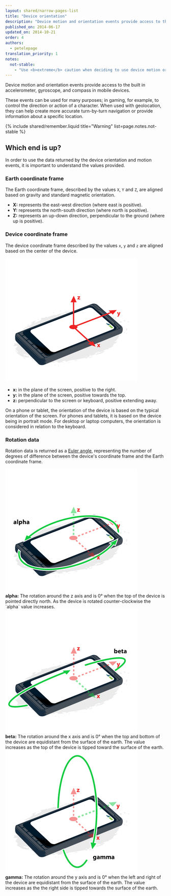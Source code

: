 ```yaml
---
layout: shared/narrow-pages-list
title: "Device orientation"
description: "Device motion and orientation events provide access to the built in accelerometer, gyroscope, and compass in mobile devices."
published_on: 2014-06-17
updated_on: 2014-10-21
order: 4
authors:
  - petelepage
translation_priority: 1
notes:
  not-stable:
    - "Use <b>extreme</b> caution when deciding to use device motion or device orientation events.  Unfortunately not all browsers use the same coordinate system, and may report different values under identical situations."
---
```

<p class="intro">
  Device motion and orientation events provide access to the built in accelerometer, gyroscope, and compass in mobile devices.
</p>

These events can be used for many purposes; in gaming, for example, to control the direction or action of a character. When used with geolocation, they can help create more accurate turn-by-turn navigation or provide information about a specific location.

{% include shared/remember.liquid title="Warning" list=page.notes.not-stable %}

## Which end is up?

In order to use the data returned by the device orientation and motion events,
it is important to understand the values provided.  

### Earth coordinate frame

The Earth coordinate frame, described by the values `X`, `Y` and `Z`, are aligned
based on gravity and standard magnetic orientation.

<ul>
  <li>
    <b>X:</b> represents the east-west direction (where east is positive).
  </li>
    <li>
    <b>Y:</b> represents the north-south direction (where north is positive).
  </li>
    <li>
    <b>Z:</b> represents an up-down direction, perpendicular to the ground
    (where up is positive).
  </li>
</ul>

### Device coordinate frame

The device coordinate frame described by the values `x`, `y` and `z` are aligned
based on the center of the device.

<img src="images/axes.png" alt="illustration of device coordinate frame">
<!-- Special thanks to Sheppy (https://developer.mozilla.org/en-US/profiles/Sheppy)
  for his images which are in the public domain. -->

<ul>
  <li>
    <b>x:</b> in the plane of the screen, positive to the right.
  </li>
    <li>
    <b>y:</b> in the plane of the screen, positive towards the top.
  </li>
    <li>
    <b>z:</b> perpendicular to the screen or keyboard, positive extending
    away.
  </li>
</ul>

On a phone or tablet, the orientation of the device is based on the typical
orientation of the screen.  For phones and tablets, it is based on the device
being in portrait mode. For desktop or laptop computers, the orientation is
considered in relation to the keyboard.

### Rotation data

Rotation data is returned as a [Euler angle](http://en.wikipedia.org/wiki/Euler_angles),
representing the number of degrees of difference between the device's coordinate
frame and the Earth coordinate frame.

<div class="mdl-grid">
  <div class="mdl-cell mdl-cell-4--col">
    <img src="images/alpha.png"><br>
    <b>alpha:</b> The rotation around the z axis and is 0&deg; when the top of
    the device is pointed directly north.  As the device is rotated counter-clockwise
    the `alpha` value increases.
  </div>
  <div class="mdl-cell mdl-cell-4--col">
    <img src="images/beta.png"><br>
    <b>beta:</b> The rotation around the x axis and is 0&deg; when the top and
    bottom of the device are equidistant from the surface of the earth. The value
    increases as the top of the device is tipped toward the surface of the earth.
  </div>
  <div class="mdl-cell mdl-cell-4--col">
    <img src="images/gamma.png"><br>
    <b>gamma:</b> The rotation around the y axis and is 0&deg; when the left and
    right of the device are equidistant from the surface of the earth.  The value
    increases as the the right side is tipped towards the surface of the earth.
  </div>
</div>
